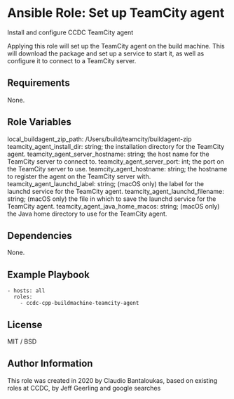 # Ansible Role: Set up TeamCity agent

Install and configure CCDC TeamCity agent

Applying this role will set up the TeamCity agent on the build machine. This will download the package and set up
a service to start it, as well as configure it to connect to a TeamCity server.

## Requirements

None.

## Role Variables

local_buildagent_zip_path: /Users/build/teamcity/buildagent-zip
teamcity_agent_install_dir: string; the installation directory for the TeamCity agent.
teamcity_agent_server_hostname: string; the host name for the TeamCity server to connect to.
teamcity_agent_server_port: int; the port on the TeamCity server to use.
teamcity_agent_hostname: string; the hostname to register the agent on the TeamCity server with.
teamcity_agent_launchd_label: string; (macOS only) the label for the launchd service for the TeamCity agent.
teamcity_agent_launchd_filename: string; (macOS only) the file in which to save the launchd service for the TeamCity agent.
teamcity_agent_java_home_macos: string; (macOS only) the Java home directory to use for the TeamCity agent.

## Dependencies

None.

## Example Playbook

    - hosts: all
      roles:
        - ccdc-cpp-buildmachine-teamcity-agent

## License

MIT / BSD

## Author Information

This role was created in 2020 by Claudio Bantaloukas, based on existing roles at CCDC, by Jeff Geerling and google searches
